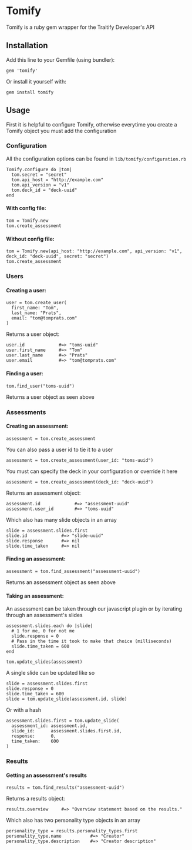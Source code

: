 # Tomify

Tomify is a ruby gem wrapper for the Traitify Developer's API

## Installation

Add this line to your Gemfile (using bundler):

    gem 'tomify'

Or install it yourself with:

    gem install tomify

## Usage

First it is helpful to configure Tomify, otherwise everytime you create a Tomify object you must add the configuration

### Configuration

All the configuration options can be found in `lib/tomify/configuration.rb`

    Tomify.configure do |tom|
      tom.secret = "secret"
      tom.api_host = "http://example.com"
      tom.api_version = "v1"
      tom.deck_id = "deck-uuid"
    end

#### With config file:

    tom = Tomify.new
    tom.create_assessment

#### Without config file:

    tom = Tomify.new(api_host: "http://example.com", api_version: "v1", deck_id: "deck-uuid", secret: "secret")
    tom.create_assessment

### Users

#### Creating a user:

    user = tom.create_user(
      first_name: "Tom",
      last_name: "Prats",
      email: "tom@tomprats.com"
    )

Returns a user object:

    user.id             #=> "toms-uuid"
    user.first_name     #=> "Tom"
    user.last_name      #=> "Prats"
    user.email          #=> "tom@tomprats.com"

#### Finding a user:

    tom.find_user("toms-uuid")

Returns a user object as seen above

### Assessments

#### Creating an assessment:

    assessment = tom.create_assessment

You can also pass a user id to tie it to a user

    assessment = tom.create_assessment(user_id: "toms-uuid")

You must can specify the deck in your configuration or override it here

    assessment = tom.create_assessment(deck_id: "deck-uuid")

Returns an assessment object:

    assessment.id             #=> "assessment-uuid"
    assessment.user_id        #=> "toms-uuid"

Which also has many slide objects in an array

    slide = assessment.slides.first
    slide.id             #=> "slide-uuid"
    slide.response       #=> nil
    slide.time_taken     #=> nil

#### Finding an assessment:

    assessment = tom.find_assessment("assessment-uuid")

Returns an assessment object as seen above

#### Taking an assessment:

An assessment can be taken through our javascript plugin or by iterating through an assessment's slides

    assessment.slides.each do |slide|
      # 1 for me, 0 for not me
      slide.response = 0
      # Pass in the time it took to make that choice (milliseconds)
      slide.time_taken = 600
    end

    tom.update_slides(assessment)

A single slide can be updated like so

    slide = assessment.slides.first
    slide.response = 0
    slide.time_taken = 600
    slide = tom.update_slide(assessment.id, slide)

Or with a hash

    assessment.slides.first = tom.update_slide(
      assessment_id: assessment.id,
      slide_id:      assessment.slides.first.id,
      response:      0,
      time_taken:    600
    )

### Results

#### Getting an assessment's results

    results = tom.find_results("assessment-uuid")

Returns a results object:

    results.overview     #=> "Overview statement based on the results."

Which also has two personality type objects in an array

    personality_type = results.personality_types.first
    personality_type.name           #=> "Creator"
    personality_type.description    #=> "Creator description"
